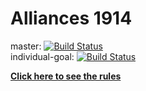 # Alliances 1914

master:
[![Build Status](https://travis-ci.org/nymanjens/Alliances.svg?branch=master)](https://travis-ci.org/nymanjens/Alliances)
<br>
individual-goal:
[![Build Status](https://travis-ci.org/nymanjens/Alliances.svg?branch=individual-goal)](https://travis-ci.org/nymanjens/Alliances)

[**Click here to see the rules**](Rules.md)
